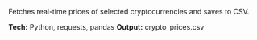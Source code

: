 Fetches real-time prices of selected cryptocurrencies and saves to CSV.

**Tech:** Python, requests, pandas
**Output:** crypto_prices.csv